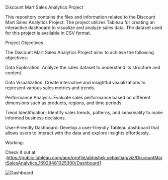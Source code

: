Discount Mart Sales Analytics Project

This repository contains the files and information related to the Discount Mart Sales Analytics Project. 
The project utilizes Tableau for creating an interactive dashboard to visualize and analyze sales data. 
The dataset used for this project is available in CSV format.

Project Objectives

The Discount Mart Sales Analytics Project aims to achieve the following objectives:

Data Exploration: Analyze the sales dataset to understand its structure and content.

Data Visualization: Create interactive and insightful visualizations to represent various sales metrics and trends.

Performance Analysis: Evaluate sales performance based on different dimensions such as products, regions, and time periods.

Trend Identification: Identify sales trends, patterns, and seasonality to make informed business decisions.

User-Friendly Dashboard: Develop a user-friendly Tableau dashboard that allows users to interact with the data and explore insights effortlessly.

Working:

Check it out at :https://public.tableau.com/app/profile/abhishek.sebastian/viz/DiscountMartSalesAnalytics_16929481025300/Dashboard1


![Dashboard](https://github.com/abby1712/DMart-Sales-Analytics/assets/72368959/213ef915-19eb-435c-9b9b-716a65fdbcf8)
